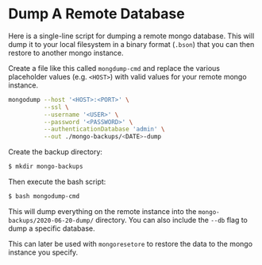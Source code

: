 # Dump A Remote Database

Here is a single-line script for dumping a remote mongo database. This will
dump it to your local filesystem in a binary format (`.bson`) that you can then
restore to another mongo instance.

Create a file like this called `mongdump-cmd` and replace the various
placeholder values (e.g. `<HOST>`) with valid values for your remote mongo
instance.

```bash
mongodump --host '<HOST>:<PORT>' \
          --ssl \
          --username '<USER>' \
          --password '<PASSWORD>' \
          --authenticationDatabase 'admin' \
          --out ./mongo-backups/<DATE>-dump
```

Create the backup directory:

```bash
$ mkdir mongo-backups
```

Then execute the bash script:

```bash
$ bash mongodump-cmd
```

This will dump everything on the remote instance into the
`mongo-backups/2020-06-20-dump/` directory. You can also include the `--db`
flag to dump a specific database.

This can later be used with `mongoresetore` to restore the data to the mongo
instance you specify.
